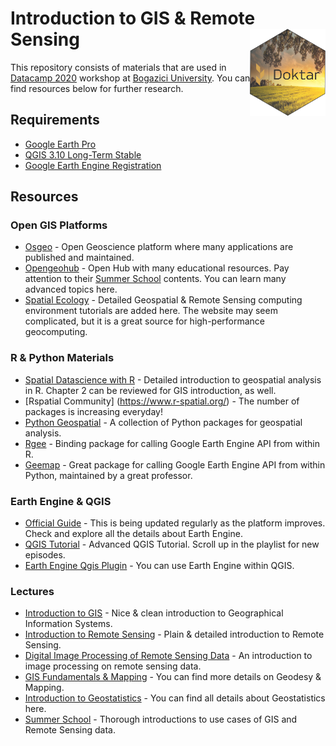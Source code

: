 # Introduction to GIS & Remote Sensing <a href='https://www.doktar.com/'><img src='images/doktarhex2.png' align="right" height="139" /></a>

This repository consists of materials that are used
in [Datacamp 2020](http://datacamp.boun.edu.tr/) workshop
 at [Bogazici University](http://www.boun.edu.tr/en-US/Index). You can find resources below for further research.


## Requirements

- [Google Earth Pro](https://www.google.com/intl/tr/earth/versions/)
- [QGIS 3.10 Long-Term Stable](https://qgis.org/en/site/forusers/download.html)
- [Google Earth Engine Registration](https://code.earthengine.google.com/)

## Resources

### Open GIS Platforms
- [Osgeo](https://www.osgeo.org/initiatives/open-geoscience/) - Open Geoscience platform where many applications are published and maintained.
- [Opengeohub](https://www.opengeohub.org/) - Open Hub with many educational resources.
 Pay attention to their [Summer School](https://www.youtube.com/c/OpenGeoHubFoundation/playlists) contents. You can learn many advanced topics here.
- [Spatial Ecology](http://www.spatial-ecology.net/dokuwiki/doku.php?id=start) - Detailed Geospatial & Remote Sensing computing environment tutorials
are added here. The website may seem complicated, but it is a great source for high-performance geocomputing.
### R & Python Materials
- [Spatial Datascience with R](https://keen-swartz-3146c4.netlify.app/) - Detailed introduction to geospatial analysis in R. Chapter 2 can be
reviewed for GIS introduction, as well.
- [Rspatial Community] (https://www.r-spatial.org/) - The number of packages is increasing everyday! 
- [Python Geospatial](https://github.com/giswqs/python-geospatial) - A collection of Python packages for geospatial analysis.
- [Rgee](https://github.com/r-spatial/rgee) - Binding package for calling Google Earth Engine API from within R.
- [Geemap](https://github.com/giswqs/geemap) - Great package for calling Google Earth Engine API from within Python, maintained by a great professor.
### Earth Engine & QGIS
- [Official Guide](https://developers.google.com/earth-engine/guides) - This is being updated regularly as the platform improves. Check and explore
all the details about Earth Engine.
- [QGIS Tutorial](https://www.youtube.com/watch?v=RTjAp6dZ-DU&list=PLNBeueOmuY163iwu4VpZdjqqdU1HkRTP_&index=31&ab_channel=KlasKarlsson) - Advanced QGIS Tutorial. Scroll up in the playlist for new episodes.
- [Earth Engine Qgis Plugin](https://github.com/giswqs/qgis-earthengine-examples) - You can use Earth Engine within QGIS.
### Lectures
- [Introduction to GIS](https://www.youtube.com/watch?v=vJAQHA5XQWI&list=PL3MO67NH2XxLAFn3jc7gOhXLD9YFx-oew&ab_channel=IntroductiontoGeographicInformationSystems) - Nice & clean introduction to Geographical Information Systems.
- [Introduction to Remote Sensing](https://www.youtube.com/watch?v=YU9XphJqi6k&list=PLnts6bz5xbzEjSVZP40SUiWxOu0IFNp9c&ab_channel=IntroductiontoRemoteSensing) - Plain & detailed introduction to Remote Sensing.
- [Digital Image Processing of Remote Sensing Data](https://www.youtube.com/channel/UCXeSBadYoHXWD94zNd5TyMQ/videos) - An introduction to image processing on remote sensing data.
- [GIS Fundamentals & Mapping](https://www.youtube.com/watch?v=zZ0R6726qFE&list=PLRNNjIk9ArApK4TbmNJQlAsG__VExyRDU&ab_channel=GeoMindz.com) - You can find more details on Geodesy & Mapping.
- [Introduction to Geostatistics](https://www.youtube.com/watch?v=pxckixOlguA&list=PLG19vXLQHvSB-D4XKYieEku9GQMQyAzjJ&ab_channel=GeostatsGuyLectures) - You can find all details about Geostatistics here.
- [Summer School](https://www.youtube.com/c/OpenGeoHubFoundation/playlists) - Thorough introductions to use cases of GIS and Remote Sensing data.

